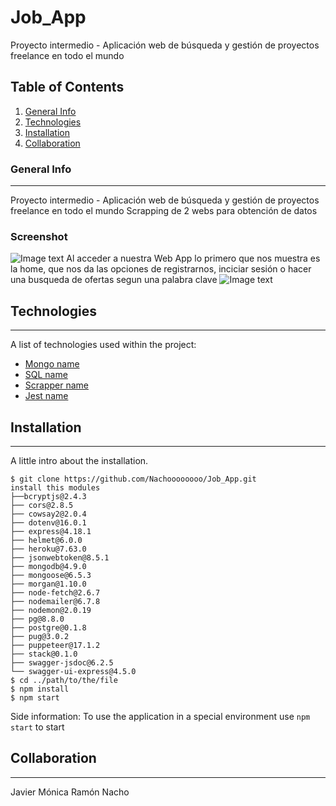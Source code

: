 # Job_App
Proyecto intermedio - Aplicación web de búsqueda y gestión de proyectos freelance en todo el mundo
## Table of Contents
1. [General Info](#general-info)
2. [Technologies](#technologies)
3. [Installation](#installation)
4. [Collaboration](#collaboration)
### General Info
***
Proyecto intermedio - Aplicación web de búsqueda y gestión de proyectos freelance en todo el mundo
Scrapping de 2 webs para obtención de datos
### Screenshot
![Image text](https://uploads-ssl.webflow.com/60780bff57ddc42a6adc1d7e/607eeb4b0517b6659206c10f_thebridgelogo.svg)
Al acceder a nuestra Web App lo primero que nos muestra es la home, que nos da las opciones de registrarnos, inciciar sesión o hacer una busqueda de ofertas segun una palabra clave
![Image text](https://www.dropbox.com/s/vu08uioi4o4ruil/Home.jpg?dl=0)


## Technologies
***
A list of technologies used within the project:
* [Mongo name](https://example.com)
* [SQL name](https://example.com)
* [Scrapper name](https://example.com)
* [Jest name](https://example.com)
## Installation
***
A little intro about the installation. 
```
$ git clone https://github.com/Nachoooooooo/Job_App.git
install this modules
├──bcryptjs@2.4.3
├── cors@2.8.5
├── cowsay2@2.0.4
├── dotenv@16.0.1
├── express@4.18.1
├── helmet@6.0.0
├── heroku@7.63.0
├── jsonwebtoken@8.5.1
├── mongodb@4.9.0
├── mongoose@6.5.3
├── morgan@1.10.0
├── node-fetch@2.6.7
├── nodemailer@6.7.8
├── nodemon@2.0.19
├── pg@8.8.0
├── postgre@0.1.8
├── pug@3.0.2
├── puppeteer@17.1.2
├── stack@0.1.0
├── swagger-jsdoc@6.2.5
└── swagger-ui-express@4.5.0
$ cd ../path/to/the/file
$ npm install
$ npm start
```
Side information: To use the application in a special environment use ```npm start``` to start
## Collaboration
***
Javier
Mónica
Ramón
Nacho
